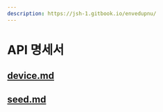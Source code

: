 ```yaml
---
description: https://jsh-1.gitbook.io/envedupnu/
---
```


# API 명세서

## [device.md](device.md "mention")

## [seed.md](seed.md "mention")
